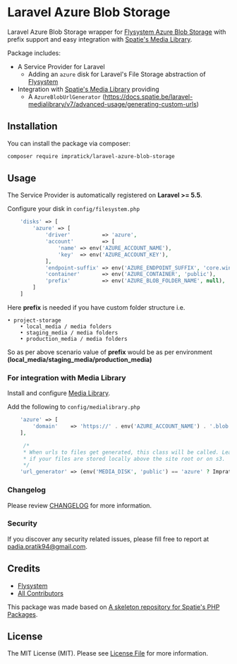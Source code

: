 # Laravel Azure Blob Storage

Laravel Azure Blob Storage wrapper for [Flysystem Azure Blob Storage](https://flysystem.thephpleague.com/docs/adapter/azure/) with prefix support and easy integration with [Spatie's Media Library](https://docs.spatie.be/laravel-medialibrary).

Package includes:
* A Service Provider for Laravel
    * Adding an `azure` disk for Laravel's File Storage abstraction of [Flysystem](https://github.com/thephpleague/flysystem)
* Integration with [Spatie's Media Library](https://docs.spatie.be/laravel-medialibrary) providing
    * A `AzureBlobUrlGenerator` (https://docs.spatie.be/laravel-medialibrary/v7/advanced-usage/generating-custom-urls)

## Installation

You can install the package via composer:

```bash
composer require impratick/laravel-azure-blob-storage
```

## Usage
The Service Provider is automatically registered on **Laravel >= 5.5**.

Configure your disk in `config/filesystem.php`

``` php
    'disks' => [
        'azure' => [
            'driver'          => 'azure',
            'account'         => [
                'name' => env('AZURE_ACCOUNT_NAME'),
                'key'  => env('AZURE_ACCOUNT_KEY'),
            ],
            'endpoint-suffix' => env('AZURE_ENDPOINT_SUFFIX', 'core.windows.net'),
            'container'       => env('AZURE_CONTAINER', 'public'),
            'prefix'          => env('AZURE_BLOB_FOLDER_NAME', null),
        ]
    ]
```

Here **prefix** is needed if you have custom folder structure i.e.
```
• project-storage
    • local_media / media folders
	• staging_media / media folders
	• production_media / media folders
```
So as per above scenario value of **prefix** would be as per environment **(local_media/staging_media/production_media)**

### For integration with Media Library

Install and configure [Media Library](https://docs.spatie.be/laravel-medialibrary/v7/installation-setup/).

Add the following to `config/medialibrary.php`

```php
    'azure' => [
        'domain'    => 'https://' . env('AZURE_ACCOUNT_NAME') . '.blob.' . env('AZURE_ENDPOINT_SUFFIX') . '/' . env('AZURE_CONTAINER') . (env('AZURE_BLOB_FOLDER_NAME') ? '/' . env('AZURE_BLOB_FOLDER_NAME') : ''),
    ],

     /*
     * When urls to files get generated, this class will be called. Leave empty
     * if your files are stored locally above the site root or on s3.
     */
    'url_generator' => (env('MEDIA_DISK', 'public') == 'azure' ? Impratick\ExtendedAzureBlobStorage\MediaLibrary\UrlGenerator\AzureBlobUrlGenerator::class : null),
```

### Changelog

Please review [CHANGELOG](CHANGELOG.md) for more information.

### Security

If you discover any security related issues, please fill free to report at padia.pratik94@gmail.com.

## Credits

* [Flysystem](https://github.com/thephpleague/flysystem)
* [All Contributors](../../contributors)

This package was made based on [A skeleton repository for Spatie's PHP Packages](https://github.com/spatie/skeleton-php).

## License

The MIT License (MIT). Please see [License File](LICENSE.md) for more information.